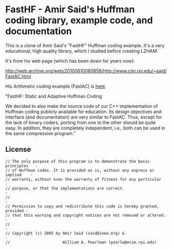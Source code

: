 # FastHF - Amir Said's Huffman coding library, example code, and documentation

This is a clone of Amir Said's "FastHF" Huffman coding example. It's a very educational, high quality library, which I studied before creating LZHAM.

It's from his web page (which has been down for years now):

http://web.archive.org/web/20100610080858/http://www.cipr.rpi.edu/~said/FastAC.html

His Arithmetic coding example (FastAC) is [here](https://github.com/richgel999/FastAC).

"FastHF: Static and Adaptive Huffman Coding

We decided to also make the source code of our C++ implementation of Huffman coding publicly available for education. Its design objectives and interface (and documentation) are very similar to FastAC. Thus, except for the lack of binary coders, porting from one to the other should be quite easy. In addition, they are completely independent, i.e., both can be used in the same compression program."

## License

```
// The only purpose of this program is to demonstrate the basic principles   -
// of Huffman codes. It is provided as is, without any express or implied    -
// warranty, without even the warranty of fitness for any particular         -
// purpose, or that the implementations are correct.                         -
//                                                                           -
// Permission to copy and redistribute this code is hereby granted, provided -
// that this warning and copyright notices are not removed or altered.       -
//                                                                           -
// Copyright (c) 2005 by Amir Said (said@ieee.org) &                         -
//                       William A. Pearlman (pearlw@ecse.rpi.edu)           
```
